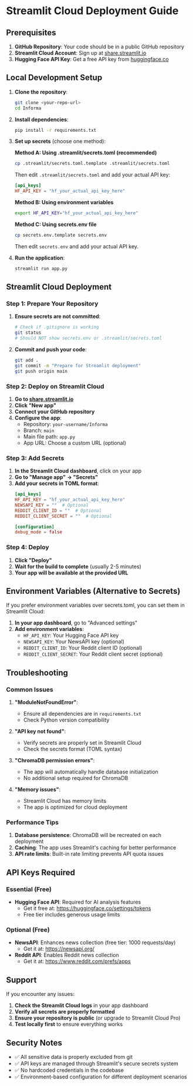 # Streamlit Cloud Deployment Guide

## Prerequisites

1. **GitHub Repository**: Your code should be in a public GitHub repository
2. **Streamlit Cloud Account**: Sign up at [share.streamlit.io](https://share.streamlit.io)
3. **Hugging Face API Key**: Get a free API key from [huggingface.co](https://huggingface.co/settings/tokens)

## Local Development Setup

1. **Clone the repository**:
   ```bash
   git clone <your-repo-url>
   cd Informa
   ```

2. **Install dependencies**:
   ```bash
   pip install -r requirements.txt
   ```

3. **Set up secrets** (choose one method):

   **Method A: Using .streamlit/secrets.toml (recommended)**
   ```bash
   cp .streamlit/secrets.toml.template .streamlit/secrets.toml
   ```
   Then edit `.streamlit/secrets.toml` and add your actual API key:
   ```toml
   [api_keys]
   HF_API_KEY = "hf_your_actual_api_key_here"
   ```

   **Method B: Using environment variables**
   ```bash
   export HF_API_KEY="hf_your_actual_api_key_here"
   ```

   **Method C: Using secrets.env file**
   ```bash
   cp secrets.env.template secrets.env
   ```
   Then edit `secrets.env` and add your actual API key.

4. **Run the application**:
   ```bash
   streamlit run app.py
   ```

## Streamlit Cloud Deployment

### Step 1: Prepare Your Repository

1. **Ensure secrets are not committed**:
   ```bash
   # Check if .gitignore is working
   git status
   # Should NOT show secrets.env or .streamlit/secrets.toml
   ```

2. **Commit and push your code**:
   ```bash
   git add .
   git commit -m "Prepare for Streamlit deployment"
   git push origin main
   ```

### Step 2: Deploy on Streamlit Cloud

1. **Go to [share.streamlit.io](https://share.streamlit.io)**
2. **Click "New app"**
3. **Connect your GitHub repository**
4. **Configure the app**:
   - Repository: `your-username/Informa`
   - Branch: `main`
   - Main file path: `app.py`
   - App URL: Choose a custom URL (optional)

### Step 3: Add Secrets

1. **In the Streamlit Cloud dashboard**, click on your app
2. **Go to "Manage app" → "Secrets"**
3. **Add your secrets in TOML format**:
   ```toml
   [api_keys]
   HF_API_KEY = "hf_your_actual_api_key_here"
   NEWSAPI_KEY = ""  # Optional
   REDDIT_CLIENT_ID = ""  # Optional
   REDDIT_CLIENT_SECRET = ""  # Optional
   
   [configuration]
   debug_mode = false
   ```

### Step 4: Deploy

1. **Click "Deploy"**
2. **Wait for the build to complete** (usually 2-5 minutes)
3. **Your app will be available at the provided URL**

## Environment Variables (Alternative to Secrets)

If you prefer environment variables over secrets.toml, you can set them in Streamlit Cloud:

1. **In your app dashboard**, go to "Advanced settings"
2. **Add environment variables**:
   - `HF_API_KEY`: Your Hugging Face API key
   - `NEWSAPI_KEY`: Your NewsAPI key (optional)
   - `REDDIT_CLIENT_ID`: Your Reddit client ID (optional)
   - `REDDIT_CLIENT_SECRET`: Your Reddit client secret (optional)

## Troubleshooting

### Common Issues

1. **"ModuleNotFoundError"**:
   - Ensure all dependencies are in `requirements.txt`
   - Check Python version compatibility

2. **"API key not found"**:
   - Verify secrets are properly set in Streamlit Cloud
   - Check the secrets format (TOML syntax)

3. **"ChromaDB permission errors"**:
   - The app will automatically handle database initialization
   - No additional setup required for ChromaDB

4. **"Memory issues"**:
   - Streamlit Cloud has memory limits
   - The app is optimized for cloud deployment

### Performance Tips

1. **Database persistence**: ChromaDB will be recreated on each deployment
2. **Caching**: The app uses Streamlit's caching for better performance
3. **API rate limits**: Built-in rate limiting prevents API quota issues

## API Keys Required

### Essential (Free)
- **Hugging Face API**: Required for AI analysis features
  - Get it free at: https://huggingface.co/settings/tokens
  - Free tier includes generous usage limits

### Optional (Free)
- **NewsAPI**: Enhances news collection (free tier: 1000 requests/day)
  - Get it at: https://newsapi.org/
- **Reddit API**: Enables Reddit news collection
  - Get it at: https://www.reddit.com/prefs/apps

## Support

If you encounter any issues:

1. **Check the Streamlit Cloud logs** in your app dashboard
2. **Verify all secrets are properly formatted**
3. **Ensure your repository is public** (or upgrade to Streamlit Cloud Pro)
4. **Test locally first** to ensure everything works

## Security Notes

- ✅ All sensitive data is properly excluded from git
- ✅ API keys are managed through Streamlit's secure secrets system
- ✅ No hardcoded credentials in the codebase
- ✅ Environment-based configuration for different deployment scenarios
